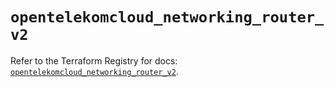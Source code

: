 # `opentelekomcloud_networking_router_v2`

Refer to the Terraform Registry for docs: [`opentelekomcloud_networking_router_v2`](https://registry.terraform.io/providers/opentelekomcloud/opentelekomcloud/1.36.5/docs/resources/networking_router_v2).
